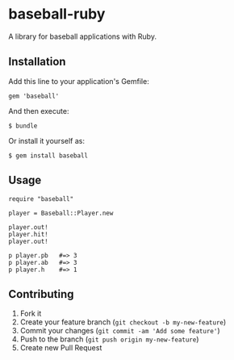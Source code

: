 # baseball-ruby

A library for baseball applications with Ruby.

## Installation

Add this line to your application's Gemfile:

    gem 'baseball'

And then execute:

    $ bundle

Or install it yourself as:

    $ gem install baseball

## Usage

    require "baseball"

    player = Baseball::Player.new

    player.out!
    player.hit!
    player.out!

    p player.pb   #=> 3
    p player.ab   #=> 3
    p player.h    #=> 1

## Contributing

1. Fork it
2. Create your feature branch (`git checkout -b my-new-feature`)
3. Commit your changes (`git commit -am 'Add some feature'`)
4. Push to the branch (`git push origin my-new-feature`)
5. Create new Pull Request
